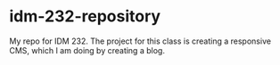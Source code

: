 # idm-232-repository
My repo for IDM 232. The project for this class is creating a responsive CMS, which I am doing by creating a blog. 
